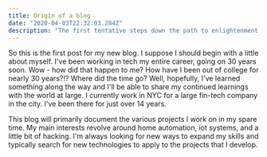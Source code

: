 ```yaml
---
title: Origin of a blog
date: "2020-04-03T22:32:03.284Z"
description: "The first tentative steps down the path to enlightenment (or is that an oncoming train?)"
---
```


So this is the first post for my new blog.  I suppose I should begin 
with a little about myself.  I've been working in tech my entire career, 
going on 30 years soon.  Wow - how did that happen to me?  How have I been
out of college for nearly 30 years?!?   Where did the time go?  Well, hopefully,
I've learned something along the way and I'll be able to share my continued
learnings with the world at large.  I currently work in NYC for a large fin-tech 
company in the city.  I've been there for just over 14 years.    

This blog will primarily document the various projects I work on in my spare
time.  My main interests revolve around home automation, iot systems, and a 
little bit of hacking.  I'm always looking for new ways to expand my skills
and typically search for new technologies to apply to the projects that I 
develop.

